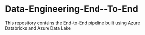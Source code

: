 # Data-Engineering-End--To-End
This repository contains the End-to-End pipeline built using Azure Databricks and Azure Data Lake
